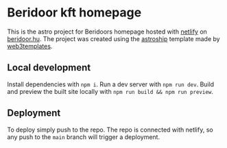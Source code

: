 # Beridoor kft homepage

This is the astro project for Beridoors homepage hosted with [netlify](netlify.com) on [beridoor.hu](beridoor.hu). The project was created using the [astroship](https://github.com/surjithctly/astroship) template made by [web3templates](https://web3templates.com/).

## Local development

Install dependencies with `npm i`. Run a dev server with `npm run dev`. Build and preview the built site locally with `npm run build && npm run preview`.

## Deployment

To deploy simply push to the repo. The repo is connected with netlify, so any push to the `main` branch will trigger a deployment.
